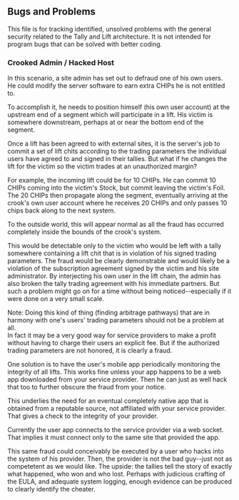 ## Bugs and Problems

This file is for tracking identified, unsolved problems with the general 
security related to the Tally and Lift architecture.  It is not intended for 
program bugs that can be solved with better coding.

### Crooked Admin / Hacked Host

In this scenario, a site admin has set out to defraud one of his own users.  He
could modify the server software to earn extra CHIPs he is not entitled to.

To accomplish it, he needs to position himself (his own user account) at the 
upstream end of a segment which will participate in a lift.  His victim is 
somewhere downstream, perhaps at or near the bottom end of the segment.

Once a lift has been agreed to with external sites, it is the server's job to
commit a set of lift chits according to the trading parameters the individual
users have agreed to and signed in their tallies.  But what if he changes the
lift for the victim so the victim trades at an unauthorized margin?

For example, the incoming lift could be for 10 CHIPs.  He can commit 10 CHIPs
coming into the victim's Stock, but commit leaving the victim's Foil.  The 20
CHIPs then propagate along the segment, eventually arriving at the crook's own
user account where he receives 20 CHIPs and only passes 10 chips back along to
the next system.

To the outside world, this will appear normal as all the fraud has occurred
completely inside the bounds of the crook's system.

This would be detectable only to the victim who would be left with a tally
somewhere containing a lift chit that is in violation of his signed trading
parameters.  The fraud would be clearly demonstrable and would likely be a
violation of the subscription agreement signed by the victim and his site
administrator.  By interjecting his own user in the lift chain, the admin
has also broken the tally trading agreement with his immediate partners.
But such a problem might go on for a time without being noticed--especially if 
it were done on a very small scale.

Note: Doing this kind of thing (finding arbitrage pathways) that are in 
harmony with one's users' trading parameters should not be a problem at all.  
In fact it may be a very good way for service providers to make a profit 
without having to charge their users an explicit fee.  But if the authorized
trading parameters are not honored, it is clearly a fraud.

One solution is to have the user's mobile app periodically monitoring the
integrity of all lifts.  This works fine unless your app happens to be a web
app downloaded from your service provider.  Then he can just as well hack that
too to further obscure the fraud from your notice.

This underlies the need for an eventual completely native app that is obtained
from a reputable source, not affiliated with your service provider.  That gives
a check to the integrity of your provider.

Currently the user app connects to the service provider via a web socket.  That
implies it must connect only to the same site that provided the app.

This same fraud could conceivably be executed by a user who hacks into the
system of his provider.  Then, the provider is not the bad guy--just not as
competetent as we would like.  The upside: the tallies tell the story of
exactly what happened, who won and who lost.  Perhaps with judicious crafting
of the EULA, and adequate system logging, enough evidence can be produced to
clearly identify the cheater.
